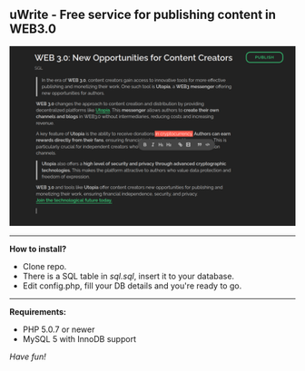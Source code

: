 ## uWrite - Free service for publishing content in WEB3.0

![screenshot](images/ui_example.png)

----------
**How to install?**

 - Clone repo.
 - There is a SQL table in *sql.sql*, insert it to your database.
 - Edit config.php, fill your DB details and you're ready to go.

----------
**Requirements:**

 - PHP 5.0.7 or newer
 - MySQL 5 with InnoDB support

*Have fun!*
